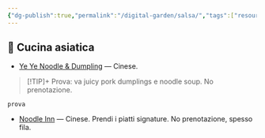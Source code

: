 ```yaml
---
{"dg-publish":true,"permalink":"/digital-garden/salsa/","tags":["resource"]}
---
```



## 🥢 Cucina asiatica

- [Ye Ye Noodle & Dumpling](https://www.google.com/maps/search/?api=1&query=Ye+Ye+Noodle+%26+Dumpling+Artillery+Passage+London) — Cinese. 
> 	[!TIP]+ Prova: va juicy pork dumplings e noodle soup. No prenotazione.

`prova`


- [Noodle Inn](https://www.google.com/maps/search/?api=1&query=Noodle+Inn+London) — Cinese. Prendi i piatti signature. No prenotazione, spesso fila. 